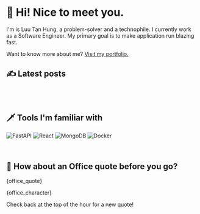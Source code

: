 # 🚀 Hi! Nice to meet you.


I'm is Luu Tan Hung, a problem-solver and a technophile. I currently work as a Software Engineer. My primary goal is to make application run blazing fast.

Want to know more about me? [Visit my portfolio.](https://example.com/)

## ✍️ Latest posts

<br>
<!-- BLOG-POST-LIST:START -->
<!-- BLOG-POST-LIST:END -->
<br>

## 🗡️ Tools I'm familiar with
<img alt="FastAPI" src="https://img.shields.io/badge/-FastAPI-009688?style=flat-square&logo=fastapi&logoColor=white" /> <img alt="React" src="https://img.shields.io/badge/-React-45b8d8?style=flat-square&logo=react&logoColor=white" /> <img alt="MongoDB" src="https://img.shields.io/badge/-MongoDB-13aa52?style=flat-square&logo=mongodb&logoColor=white" /> <img alt="Docker" src="https://img.shields.io/badge/-Docker-46a2f1?style=flat-square&logo=docker&logoColor=white" />


<br>

## 📜 How about an Office quote before you go?
<p>{office_quote}</p>
<p>{office_character}</p>

Check back at the top of the hour for a new quote!

<br>
